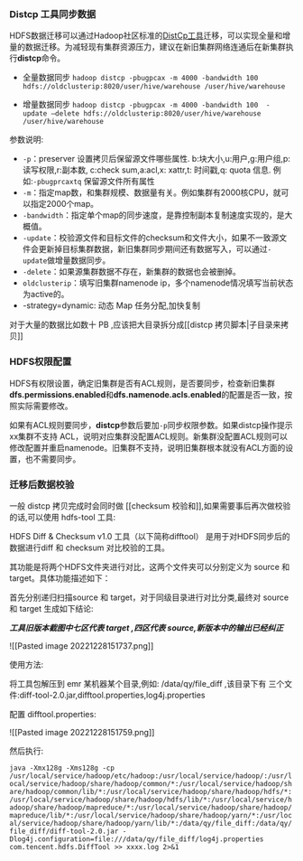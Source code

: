 ### Distcp 工具同步数据

  HDFS数据迁移可以通过Hadoop社区标准的[DistCp工具](http://hadoop.apache.org/docs/r3.2.4/hadoop-distcp/DistCp.html)迁移，可以实现全量和增量的数据迁移。为减轻现有集群资源压力，建议在新旧集群网络连通后在新集群执行**distcp**命令。

  - 全量数据同步
  `hadoop distcp -pbugpcax -m 4000 -bandwidth 100 hdfs://oldclusterip:8020/user/hive/warehouse /user/hive/warehouse`

  - 增量数据同步
  `hadoop distcp -pbugpcax -m 4000 -bandwidth 100  -update –delete hdfs://oldclusterip:8020/user/hive/warehouse /user/hive/warehouse`

  参数说明:

  - `-p`：preserver 设置拷贝后保留源文件哪些属性. b:块大小,u:用户,g:用户组,p:读写权限,r:副本数, c:check sum,a:acl,x: xattr,t: 时间戳,q: quota 信息. 例如:`-pbugprcaxtq` 保留源文件所有属性
  - `-m`：指定map数，和集群规模、数据量有关。例如集群有2000核CPU，就可以指定2000个map。
  - `-bandwidth`：指定单个map的同步速度，是靠控制副本复制速度实现的，是大概值。
  - `-update`：校验源文件和目标文件的checksum和文件大小，如果不一致源文件会更新掉目标集群数据，新旧集群同步期间还有数据写入，可以通过`-update`做增量数据同步。
  - `-delete`：如果源集群数据不存在，新集群的数据也会被删掉。
  - `oldclusterip`：填写旧集群namenode ip，多个namenode情况填写当前状态为active的。
  - -strategy=dynamic: 动态 Map 任务分配,加快复制


对于大量的数据比如数十 PB ,应该把大目录拆分成[[distcp 拷贝脚本|子目录来拷贝]]
  

### HDFS权限配置

HDFS有权限设置，确定旧集群是否有ACL规则，是否要同步，检查新旧集群**dfs.permissions.enabled**和**dfs.namenode.acls.enabled**的配置是否一致，按照实际需要修改。

如果有ACL规则要同步，**distcp**参数后要加`-p`同步权限参数。如果distcp操作提示xx集群不支持 ACL，说明对应集群没配置ACL规则。新集群没配置ACL规则可以修改配置并重启namenode。旧集群不支持，说明旧集群根本就没有ACL方面的设置，也不需要同步。


### 迁移后数据校验

一般 distcp 拷贝完成时会同时做 [[checksum  校验和]],如果需要事后再次做校验的话,可以使用 hdfs-tool 工具:

HDFS Diff & Checksum v1.0 工具（以下简称difftool） 是用于对HDFS同步后的数据进行diff 和 checksum 对比校验的工具。


其功能是将两个HDFS文件夹进行对比，这两个文件夹可以分别定义为 source 和 target。具体功能描述如下：

首先分别递归扫描source 和 target，对于同级目录进行对比分类,最终对 source 和 target 生成如下结论:


***工具旧版本截图中七区代表 target ,四区代表 source,新版本中的输出已经纠正***


![[Pasted image 20221228151737.png]]

使用方法:

将工具包解压到 emr 某机器某个目录,例如: /data/qy/file_diff ,该目录下有 三个文件:diff-tool-2.0.jar,difftool.properties,log4j.properties

配置 difftool.properties:

![[Pasted image 20221228151759.png]]

然后执行:

`java -Xmx128g -Xms128g -cp /usr/local/service/hadoop/etc/hadoop:/usr/local/service/hadoop/:/usr/local/service/hadoop/share/hadoop/common/*:/usr/local/service/hadoop/share/hadoop/common/lib/*:/usr/local/service/hadoop/share/hadoop/hdfs/*:/usr/local/service/hadoop/share/hadoop/hdfs/lib/*:/usr/local/service/hadoop/share/hadoop/mapreduce/*:/usr/local/service/hadoop/share/hadoop/mapreduce/lib/*:/usr/local/service/hadoop/share/hadoop/yarn/*:/usr/local/service/hadoop/share/hadoop/yarn/lib/*:/data/qy/file_diff:/data/qy/file_diff/diff-tool-2.0.jar -Dlog4j.configuration=file:///data/qy/file_diff/log4j.properties com.tencent.hdfs.DiffTool >> xxxx.log 2>&1`


